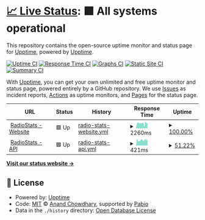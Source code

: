 # [📈 Live Status](https://status.radiostats.info): <!--live status--> **🟩 All systems operational**

This repository contains the open-source uptime monitor and status page for [Upptime](https://upptime.js.org), powered by [Upptime](https://github.com/upptime/upptime).

[![Uptime CI](https://github.com/RadioStatsLTD/status.radiostats.info/workflows/Uptime%20CI/badge.svg)](https://github.com/RadioStatsLTD/status.radiostats.info/actions?query=workflow%3A%22Uptime+CI%22)
[![Response Time CI](https://github.com/RadioStatsLTD/status.radiostats.info/workflows/Response%20Time%20CI/badge.svg)](https://github.com/RadioStatsLTD/status.radiostats.info/actions?query=workflow%3A%22Response+Time+CI%22)
[![Graphs CI](https://github.com/RadioStatsLTD/status.radiostats.info/workflows/Graphs%20CI/badge.svg)](https://github.com/RadioStatsLTD/status.radiostats.info/actions?query=workflow%3A%22Graphs+CI%22)
[![Static Site CI](https://github.com/RadioStatsLTD/status.radiostats.info/workflows/Static%20Site%20CI/badge.svg)](https://github.com/RadioStatsLTD/status.radiostats.info/actions?query=workflow%3A%22Static+Site+CI%22)
[![Summary CI](https://github.com/RadioStatsLTD/status.radiostats.info/workflows/Summary%20CI/badge.svg)](https://github.com/RadioStatsLTD/status.radiostats.info/actions?query=workflow%3A%22Summary+CI%22)

With [Upptime](https://upptime.js.org), you can get your own unlimited and free uptime monitor and status page, powered entirely by a GitHub repository. We use [Issues](https://github.com/upptime/upptime/issues) as incident reports, [Actions](https://github.com/RadioStatsLTD/status.radiostats.info/actions) as uptime monitors, and [Pages](https://status.radiostats.info) for the status page.

<!--start: status pages-->
<!-- This summary is generated by Upptime (https://github.com/upptime/upptime) -->
<!-- Do not edit this manually, your changes will be overwritten -->
<!-- prettier-ignore -->
| URL | Status | History | Response Time | Uptime |
| --- | ------ | ------- | ------------- | ------ |
| <img alt="" src="https://icons.duckduckgo.com/ip3/radiostats.info.ico" height="13"> [RadioStats - Website](https://radiostats.info) | 🟩 Up | [radio-stats-website.yml](https://github.com/RadioStatsLTD/status.radiostats.info/commits/HEAD/history/radio-stats-website.yml) | <details><summary><img alt="Response time graph" src="./graphs/radio-stats-website/response-time-week.png" height="20"> 2260ms</summary><br><a href="https://status.radiostats.info/history/radio-stats-website"><img alt="Response time 2260" src="https://img.shields.io/endpoint?url=https%3A%2F%2Fraw.githubusercontent.com%2FRadioStatsLTD%2Fstatus.radiostats.info%2FHEAD%2Fapi%2Fradio-stats-website%2Fresponse-time.json"></a><br><a href="https://status.radiostats.info/history/radio-stats-website"><img alt="24-hour response time 2081" src="https://img.shields.io/endpoint?url=https%3A%2F%2Fraw.githubusercontent.com%2FRadioStatsLTD%2Fstatus.radiostats.info%2FHEAD%2Fapi%2Fradio-stats-website%2Fresponse-time-day.json"></a><br><a href="https://status.radiostats.info/history/radio-stats-website"><img alt="7-day response time 2260" src="https://img.shields.io/endpoint?url=https%3A%2F%2Fraw.githubusercontent.com%2FRadioStatsLTD%2Fstatus.radiostats.info%2FHEAD%2Fapi%2Fradio-stats-website%2Fresponse-time-week.json"></a><br><a href="https://status.radiostats.info/history/radio-stats-website"><img alt="30-day response time 2260" src="https://img.shields.io/endpoint?url=https%3A%2F%2Fraw.githubusercontent.com%2FRadioStatsLTD%2Fstatus.radiostats.info%2FHEAD%2Fapi%2Fradio-stats-website%2Fresponse-time-month.json"></a><br><a href="https://status.radiostats.info/history/radio-stats-website"><img alt="1-year response time 2260" src="https://img.shields.io/endpoint?url=https%3A%2F%2Fraw.githubusercontent.com%2FRadioStatsLTD%2Fstatus.radiostats.info%2FHEAD%2Fapi%2Fradio-stats-website%2Fresponse-time-year.json"></a></details> | <details><summary><a href="https://status.radiostats.info/history/radio-stats-website">100.00%</a></summary><a href="https://status.radiostats.info/history/radio-stats-website"><img alt="All-time uptime 100.00%" src="https://img.shields.io/endpoint?url=https%3A%2F%2Fraw.githubusercontent.com%2FRadioStatsLTD%2Fstatus.radiostats.info%2FHEAD%2Fapi%2Fradio-stats-website%2Fuptime.json"></a><br><a href="https://status.radiostats.info/history/radio-stats-website"><img alt="24-hour uptime 100.00%" src="https://img.shields.io/endpoint?url=https%3A%2F%2Fraw.githubusercontent.com%2FRadioStatsLTD%2Fstatus.radiostats.info%2FHEAD%2Fapi%2Fradio-stats-website%2Fuptime-day.json"></a><br><a href="https://status.radiostats.info/history/radio-stats-website"><img alt="7-day uptime 100.00%" src="https://img.shields.io/endpoint?url=https%3A%2F%2Fraw.githubusercontent.com%2FRadioStatsLTD%2Fstatus.radiostats.info%2FHEAD%2Fapi%2Fradio-stats-website%2Fuptime-week.json"></a><br><a href="https://status.radiostats.info/history/radio-stats-website"><img alt="30-day uptime 100.00%" src="https://img.shields.io/endpoint?url=https%3A%2F%2Fraw.githubusercontent.com%2FRadioStatsLTD%2Fstatus.radiostats.info%2FHEAD%2Fapi%2Fradio-stats-website%2Fuptime-month.json"></a><br><a href="https://status.radiostats.info/history/radio-stats-website"><img alt="1-year uptime 100.00%" src="https://img.shields.io/endpoint?url=https%3A%2F%2Fraw.githubusercontent.com%2FRadioStatsLTD%2Fstatus.radiostats.info%2FHEAD%2Fapi%2Fradio-stats-website%2Fuptime-year.json"></a></details>
| <img alt="" src="https://icons.duckduckgo.com/ip3/api.radiostats.info.ico" height="13"> [RadioStats - API](https://api.radiostats.info) | 🟩 Up | [radio-stats-api.yml](https://github.com/RadioStatsLTD/status.radiostats.info/commits/HEAD/history/radio-stats-api.yml) | <details><summary><img alt="Response time graph" src="./graphs/radio-stats-api/response-time-week.png" height="20"> 421ms</summary><br><a href="https://status.radiostats.info/history/radio-stats-api"><img alt="Response time 421" src="https://img.shields.io/endpoint?url=https%3A%2F%2Fraw.githubusercontent.com%2FRadioStatsLTD%2Fstatus.radiostats.info%2FHEAD%2Fapi%2Fradio-stats-api%2Fresponse-time.json"></a><br><a href="https://status.radiostats.info/history/radio-stats-api"><img alt="24-hour response time 460" src="https://img.shields.io/endpoint?url=https%3A%2F%2Fraw.githubusercontent.com%2FRadioStatsLTD%2Fstatus.radiostats.info%2FHEAD%2Fapi%2Fradio-stats-api%2Fresponse-time-day.json"></a><br><a href="https://status.radiostats.info/history/radio-stats-api"><img alt="7-day response time 421" src="https://img.shields.io/endpoint?url=https%3A%2F%2Fraw.githubusercontent.com%2FRadioStatsLTD%2Fstatus.radiostats.info%2FHEAD%2Fapi%2Fradio-stats-api%2Fresponse-time-week.json"></a><br><a href="https://status.radiostats.info/history/radio-stats-api"><img alt="30-day response time 421" src="https://img.shields.io/endpoint?url=https%3A%2F%2Fraw.githubusercontent.com%2FRadioStatsLTD%2Fstatus.radiostats.info%2FHEAD%2Fapi%2Fradio-stats-api%2Fresponse-time-month.json"></a><br><a href="https://status.radiostats.info/history/radio-stats-api"><img alt="1-year response time 421" src="https://img.shields.io/endpoint?url=https%3A%2F%2Fraw.githubusercontent.com%2FRadioStatsLTD%2Fstatus.radiostats.info%2FHEAD%2Fapi%2Fradio-stats-api%2Fresponse-time-year.json"></a></details> | <details><summary><a href="https://status.radiostats.info/history/radio-stats-api">51.22%</a></summary><a href="https://status.radiostats.info/history/radio-stats-api"><img alt="All-time uptime 51.22%" src="https://img.shields.io/endpoint?url=https%3A%2F%2Fraw.githubusercontent.com%2FRadioStatsLTD%2Fstatus.radiostats.info%2FHEAD%2Fapi%2Fradio-stats-api%2Fuptime.json"></a><br><a href="https://status.radiostats.info/history/radio-stats-api"><img alt="24-hour uptime 41.84%" src="https://img.shields.io/endpoint?url=https%3A%2F%2Fraw.githubusercontent.com%2FRadioStatsLTD%2Fstatus.radiostats.info%2FHEAD%2Fapi%2Fradio-stats-api%2Fuptime-day.json"></a><br><a href="https://status.radiostats.info/history/radio-stats-api"><img alt="7-day uptime 51.22%" src="https://img.shields.io/endpoint?url=https%3A%2F%2Fraw.githubusercontent.com%2FRadioStatsLTD%2Fstatus.radiostats.info%2FHEAD%2Fapi%2Fradio-stats-api%2Fuptime-week.json"></a><br><a href="https://status.radiostats.info/history/radio-stats-api"><img alt="30-day uptime 51.22%" src="https://img.shields.io/endpoint?url=https%3A%2F%2Fraw.githubusercontent.com%2FRadioStatsLTD%2Fstatus.radiostats.info%2FHEAD%2Fapi%2Fradio-stats-api%2Fuptime-month.json"></a><br><a href="https://status.radiostats.info/history/radio-stats-api"><img alt="1-year uptime 51.22%" src="https://img.shields.io/endpoint?url=https%3A%2F%2Fraw.githubusercontent.com%2FRadioStatsLTD%2Fstatus.radiostats.info%2FHEAD%2Fapi%2Fradio-stats-api%2Fuptime-year.json"></a></details>

<!--end: status pages-->

[**Visit our status website →**](https://status.radiostats.info)

## 📄 License

- Powered by: [Upptime](https://github.com/upptime/upptime)
- Code: [MIT](./LICENSE) © [Anand Chowdhary](https://anandchowdhary.com), supported by [Pabio](https://pabio.com)
- Data in the `./history` directory: [Open Database License](https://opendatacommons.org/licenses/odbl/1-0/)
